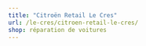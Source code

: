 ```yaml
---
title: "Citroën Retail Le Cres"
url: /le-cres/citroen-retail-le-cres/
shop: réparation de voitures
---
```

